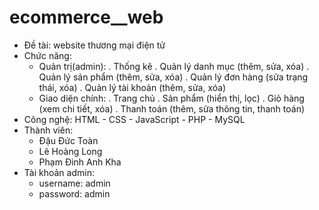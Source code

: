 # ecommerce\_\_web

- Đề tài: website thương mại điện tử
- Chức năng:
  - Quản trị(admin):
    . Thống kê
    . Quản lý danh mục (thêm, sửa, xóa)
    . Quản lý sản phẩm (thêm, sửa, xóa)
    . Quản lý đơn hàng (sửa trạng thái, xóa)
    . Quản lý tài khoản (thêm, sửa, xóa)
  - Giao diện chính:
    . Trang chủ
    . Sản phẩm (hiển thị, lọc)
    . Giỏ hàng (xem chi tiết, xóa)
    . Thanh toán (thêm, sửa thông tin, thanh toán)
- Công nghệ: HTML - CSS - JavaScript - PHP - MySQL
- Thành viên:
  - Đậu Đức Toàn
  - Lê Hoàng Long
  - Phạm Đinh Anh Kha
- Tài khoản admin:
  - username: admin
  - password: admin
